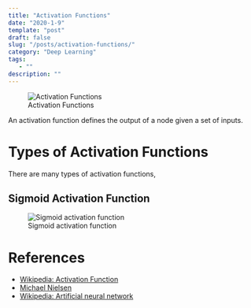 ```yaml
---
title: "Activation Functions"
date: "2020-1-9"
template: "post"
draft: false
slug: "/posts/activation-functions/"
category: "Deep Learning"
tags:
   - ""
description: ""
---
```


<figure style="width: 800px">
	<img src="/media/deep learning/activation-functions.png" alt="Activation Functions">
	<figcaption>Activation Functions</figcaption>
</figure>

An activation function defines the output of a node given a set of inputs.

# Types of Activation Functions

There are many types of activation functions,

## Sigmoid Activation Function

<figure style="width: 700px">
	<img src="/media/deep learning/sigmoid.png" alt="Sigmoid activation function">
	<figcaption>Sigmoid activation function</figcaption>
</figure>

# References

- [Wikipedia: Activation Function](https://en.wikipedia.org/wiki/Activation_function)
- [Michael Nielsen](http://neuralnetworksanddeeplearning.com)
- [Wikipedia: Artificial neural network](https://en.wikipedia.org/wiki/Artificial_neural_network)
